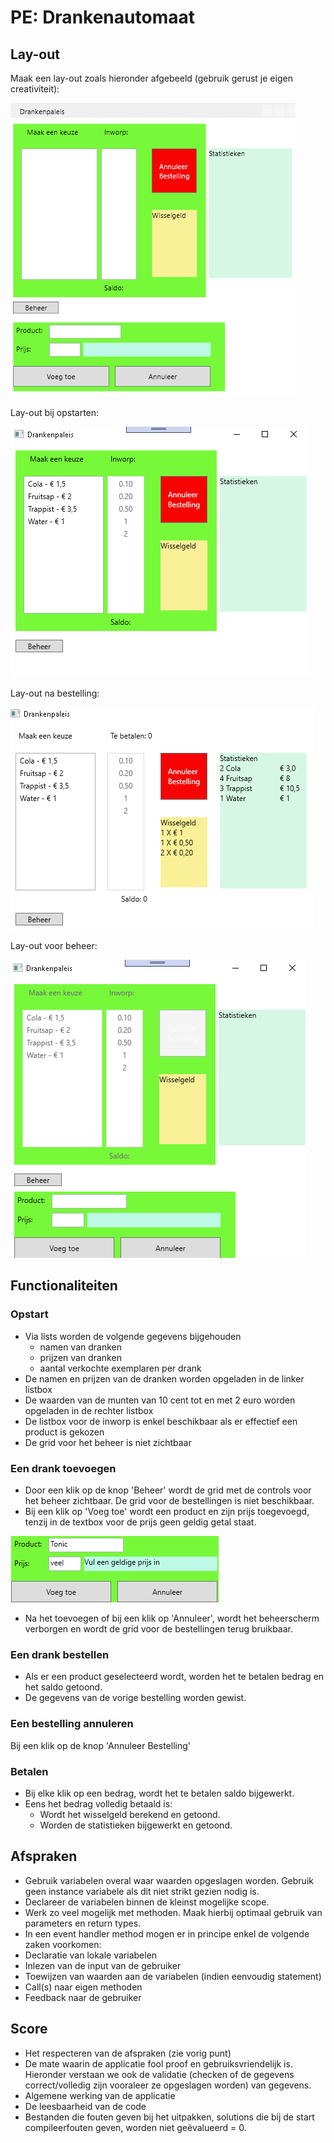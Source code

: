 # PE: Drankenautomaat
## Lay-out
Maak een lay-out zoals hieronder afgebeeld (gebruik gerust je eigen creativiteit):

![layout](Images/DrankenLayout.png)

Lay-out bij opstarten:

![layout opstart](Images/DrankenOpstart.png)

Lay-out na bestelling:

![layout bestelling](Images/DrankenNaBestelling.png)

Lay-out voor beheer:

![layout bestelling](Images/DrankenBeheer.png)

## Functionaliteiten
### Opstart
- Via lists worden de volgende gegevens bijgehouden
  - namen van dranken
  - prijzen van dranken
  - aantal verkochte exemplaren per drank
- De namen en prijzen van de dranken worden opgeladen in de linker listbox
- De waarden van de munten van 10 cent tot en met 2 euro worden opgeladen in de rechter listbox
- De listbox voor de inworp is enkel beschikbaar als er effectief een product is gekozen
- De grid voor het beheer is niet zichtbaar
### Een drank toevoegen
- Door een klik op de knop 'Beheer' wordt de grid met de controls voor het beheer zichtbaar.
De grid voor de bestellingen is niet beschikbaar.
- Bij een klik op 'Voeg toe' wordt een product en zijn prijs toegevoegd, tenzij in de textbox voor de prijs geen geldig getal staat.

![layout opstart](Images/NieuweDrank.png)
- Na het toevoegen of bij een klik op 'Annuleer', wordt het beheerscherm verborgen en wordt de grid voor de bestellingen terug bruikbaar.
### Een drank bestellen
- Als er een product geselecteerd wordt, worden het te betalen bedrag en het saldo getoond.
- De gegevens van de vorige bestelling worden gewist.
### Een bestelling annuleren
Bij een klik op de knop 'Annuleer Bestelling' 
### Betalen
- Bij elke klik op een bedrag, wordt het te betalen saldo bijgewerkt.
- Eens het bedrag volledig betaald is:
  - Wordt het wisselgeld berekend en getoond.
  - Worden de statistieken bijgewerkt en getoond.
## Afspraken  
- Gebruik variabelen overal waar waarden opgeslagen worden. Gebruik geen instance variabele als dit niet strikt gezien nodig is. 
- Declareer de variabelen binnen de kleinst mogelijke scope.
- Werk zo veel mogelijk met methoden. Maak hierbij optimaal gebruik van parameters en return types.
- In een event handler method mogen er in principe enkel de volgende zaken voorkomen:
 - Declaratie van lokale variabelen
 - Inlezen van de input van de gebruiker
 - Toewijzen van waarden aan de variabelen (indien eenvoudig statement)
 - Call(s) naar eigen methoden
 - Feedback naar de gebruiker
## Score
- Het respecteren van de afspraken (zie vorig punt)
- De mate waarin de applicatie fool proof en gebruiksvriendelijk is. Hieronder verstaan we ook de validatie (checken of de gegevens correct/volledig zijn vooraleer ze opgeslagen worden) van gegevens.
- Algemene werking van de applicatie
- De leesbaarheid van de code
- Bestanden die fouten geven bij het uitpakken, solutions die bij de start compileerfouten geven, worden niet geëvalueerd = 0.




